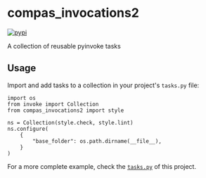 # compas_invocations2

[![pypi](https://img.shields.io/pypi/v/compas_invocations2.svg)](https://pypi.org/project/compas-invocations/)

A collection of reusable pyinvoke tasks

## Usage

Import and add tasks to a collection in your project's `tasks.py` file:

    import os
    from invoke import Collection
    from compas_invocations2 import style

    ns = Collection(style.check, style.lint)
    ns.configure(
        {
            "base_folder": os.path.dirname(__file__),
        }
    )

For a more complete example, check the [`tasks.py`](tasks.py) of this project.
